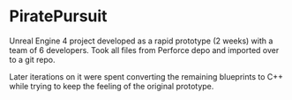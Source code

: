 # PiratePursuit

Unreal Engine 4 project developed as a rapid prototype (2 weeks) with a team of 6 developers.
Took all files from Perforce depo and imported over to a git repo.

Later iterations on it were spent converting the remaining blueprints to C++ while trying to keep the feeling of the original prototype.
